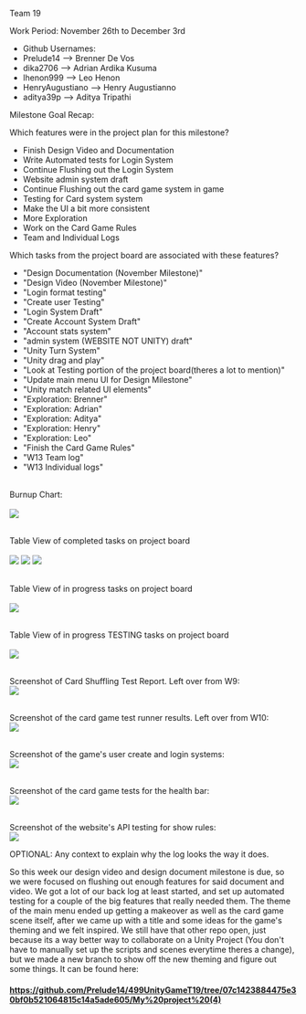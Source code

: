 Team 19

Work Period: November 26th to December 3rd
<ul>
<li>Github Usernames:</li>
<li>Prelude14 --> Brenner De Vos</li>
<li>dika2706 --> Adrian Ardika Kusuma</li>
<li>lhenon999 --> Leo Henon</li>
<li>HenryAugustiano --> Henry Augustianno</li>
<li>aditya39p --> Aditya Tripathi</li>
</ul>

Milestone Goal Recap:<br>

Which features were in the project plan for this milestone?
<ul>
<li>Finish Design Video and Documentation</li>
<li>Write Automated tests for Login System</li>
<li>Continue Flushing out the Login System</li>
<li>Website admin system draft</li>
<li>Continue Flushing out the card game system in game</li>
<li>Testing for Card system system</li>
<li>Make the UI a bit more consistent</li>
<li>More Exploration</li>
<li>Work on the Card Game Rules</li>
<li>Team and Individual Logs</li>
</ul>

Which tasks from the project board are associated with these features?
<ul>
<li>"Design Documentation (November Milestone)"</li>
<li>"Design Video (November Milestone)"</li>
<li>"Login format testing"</li>
<li>"Create user Testing"</li>
<li>"Login System Draft"</li>
<li>"Create Account System Draft"</li>
<li>"Account stats system"</li>
<li>"admin system (WEBSITE NOT UNITY) draft"</li>
<li>"Unity Turn System"</li>
<li>"Unity drag and play"</li>
<li>"Look at Testing portion of the project board(theres a lot to mention)"</li>
<li>"Update main menu UI for Design Milestone"</li>
<li>"Unity match related UI elements"</li>
<li>"Exploration: Brenner"</li>
<li>"Exploration: Adrian"</li>
<li>"Exploration: Aditya"</li>
<li>"Exploration: Henry"</li>
<li>"Exploration: Leo"</li>
<li>"Finish the Card Game Rules"</li>
<li>"W13 Team log"</li>
<li>"W13 Individual logs"</li>
</ul>

<br>Burnup Chart:<br><br>
<img src = "log_imgs/burnUpDEC3.PNG"/>

<br>Table View of completed tasks on project board<br><br>
<img src = "log_imgs/compTasksDEC3_P1-1-17.PNG"/>
<img src = "log_imgs/compTasksDEC3_P2-17-33.PNG"/>
<img src = "log_imgs/compTasksDEC3_P3-33-36.PNG"/>

<br>Table View of in progress tasks on project board<br><br>
<img src = "log_imgs/inProgTasksDEC3.PNG"/>

<br>Table View of in progress TESTING tasks on project board<br><br>
<img src = "log_imgs/inProgTESTING_DEC3.PNG"/>

<br>Screenshot of Card Shuffling Test Report. Left over from W9:<br>
<img src = "log_imgs/testingProofNOV5.PNG"/>

<br>Screenshot of the card game test runner results. Left over from W10:<br>
<img src = "log_imgs/Test_runner_results.png"/>

<br>Screenshot of the game's user create and login systems:<br>
<img src = "log_imgs/testingProof_createAndLoginTests_DEC3.PNG"/>

<br>Screenshot of the card game tests for the health bar:<br>
<img src = "log_imgs/testingProof_healthbarTests_DEC3.PNG"/>

<br>Screenshot of the website's API testing for show rules:<br>
<img src = "log_imgs/testingProof_APItestingforshowrules_DEC3.PNG"/>

OPTIONAL: Any context to explain why the log looks the way it does.
<br><p>So this week our design video and design document milestone is due, so we were focused on flushing out enough features for said document and video. We got a lot of our back log at least started, and set up automated testing for a couple of the big features that really needed them. The theme of the main menu ended up getting a makeover as well as the card game scene itself, after we came up with a title and some ideas for the game's theming and we felt inspired. We still have that other repo open, just because its a way better way to collaborate on a Unity Project (You don't have to manually set up the scripts and scenes everytime theres a change), but we made a new branch to show off the new theming and figure out some things. It can be found here:</p>

#### https://github.com/Prelude14/499UnityGameT19/tree/07c1423884475e30bf0b521064815c14a5ade605/My%20project%20(4)
